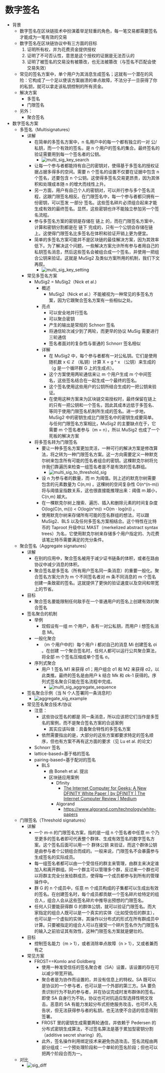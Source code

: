# 数字签名

* 背景 
  * 数字签名在区块链技术中扮演着举足轻重的角色，每一笔交易都需要签名才能成为一笔有效的交易 
  * 数字签名在区块链协议中有三方面的目标 
    1. 证明所有权，并为花费资金提供授权 
    2. 证明了不可否认性，意思是这个授权的证据是无法否认的 
    3. 证明了被签名的交易没有被篡改，也无法被篡改（与签名不匹配会使交易失效） 
  * 常见的签名方案中，单个用户为其消息生成签名；这就有一个潜在的风险：它构成了一个足以使该方案崩溃的单点故障，不法分子一旦获得了你的私钥，就可以拿走该私钥控制的所有资金。 
  * 解决方案 
    * 多签名 
    * 门限签名 
  * 另外： 
    * 聚合签名 
* 数字签名方案 
  * 多签名（Multisignatures） 
    * 详解 
      * 在简单的多签名方案中，n 名用户中的每一个都有独立的一对 公/私钥，而一个有效的签名，是 n 个用户的签名的集合。最终签名的验证需要用到每一个签名者的公钥。 
        * ![multi_sig_key_search](../../assets/img/multi_sig_key_search.png)
      * 让每一个参与者都能持有自己的密钥对，使得基于多签名的授权证据占据多得多的空间。需要 n 个签名的设置不仅要在证据中包含 n 个签名，还要包含 n 个公钥。这使得多签名交易更昂贵，因为其体积和处理成本随 n 的增大而线性上升。 
      * 另一方面，用户有自己个人的密钥对，可以并行参与多个签名流程，这跟门限签名相反。在门限签名中，每一个参与者都只拥有一份密钥，可以签发 一部分 签名。这些签名碎片必须组合起来才能生成有效的最终签名。显然，这些密钥也许不能独立参加另一个签名流程。 
      * 参与多签名方案的密钥是存储在 链上 的，而在门限签名方案中，计算和密钥分割都是在 链下 完成的，只有一个公钥会存储在链上。这使得门限签名比多签名在体积和验证开销上更为便宜。 
      * 简单的多签名方案可能并不是区块链的最佳解决方案，因为其效率低下。为了解决这个问题，一些解决方案允许所有参与者用自己的私钥签名消息，然后这些签名会被组合成一个签名，并使用一把组合公钥来验证。这就是 MuSig2 及类似方案所用的机制，我们下文再叙。 
        * ![multi_sig_key_setting](../../assets/img/multi_sig_key_setting.png)
    * 常见多签名方案 
      * MuSig2 = MuSig2（Nick et al.)
        * 概述 
          * MuSig2（Nick et al.）不能被视为一种常见的多签名方案，因为它跟聚合签名方案有一些相似之处。 
        * 亮点 
          * 可以安全地并行签名 
          * 可以聚合密钥 
          * 产生的输出是常规的 Schnorr 签名 
          * 将通信轮次减少到了两轮，而更早的协议 MuSig 需要进行三轮通信 
          * 签名者面对的复杂性与普通的 Schnorr 签名相似 
        * 详解 
          * 在 MuSig2 中，每个参与者都有一对公私钥。它们是使用随机数 x ∈ ℤ （私钥）计算 X = g ^ x （公钥）来生成的（g 是一个循环群 G 上的生成点）。 
          * 这个方案使用两轮通信来让 m 个用户生成 m 个中间签名，这些签名结合在一起生成一个最终的签名。 
          * 这个签名使用这些用户的公钥所结合生成的一把公钥来验证。 
          * 在使用这种方案来为区块链交易授权时，最终保留在链上的只有一把公钥和一个签名，因此其成本远低于多签名、等同于使用门限签名机制所生成的签名。进一步地，MuSig2 中的密钥生成比门限签名中的密钥生成要简单。与任何门限签名方案相比，MuSig2 的主要缺点在于，它需要 m 个签名者参与（m = n），所以 MuSig2 也成了一个死板的解决方案 
      * 将多签名转为门限签名 
        * 要让一种多签名方案更加灵活，一种可行的解决方案是修改算法，将之转为一种门限签名方案。这一方向需要定义一种默克尔树来包含所有可能的签名者组合的密钥。这棵默克尔树将允许我们靠遍历来检查一组签名者是不是有效的签名群组。 
          * ![multi_sig_to_threshold_sig](../../assets/img/multi_sig_to_threshold_sig.png)
        * 设 n 为参与者的数量，而 m 为阈值。则上述的默克尔树需要包含的元素数量为 C(n,m) 。这棵树的空间复杂性 O(n^(n-m)) 将与阈值呈指数关系，这也很直接能推理出来：阈值 m 越小，C(n,m) 越大。 
        * 在一棵默克尔树上搜索、遍历、插入和删除元素的时间复杂度 O(log(C(n, m))) < O(log(n^m)) =O(m · log(n)) 。 
        * 使用默克尔树来存储所有可能的签名群组的想法，可以跟 MuSig2、BLS 以及任何多签名方案相结合。这个特性在比特币的 Taproot 升级中以 MAST（merkelized abstract syntax trees）为名，它使用默克尔树来存储多个用户指定的、为花费该笔比特币需要满足的充分条件。 
  * 聚合签名（Aggregate signatures） 
    * 详解 
      * 在别的应用中，聚合签名被用于减少证书链条的体积，或者在路由协议中减少消息的体积。 
      * 聚合签名是多签名（所有用户签名同一条消息）的重要一般化。聚合签名方案允许为 m 个不同签名者对 m 条不同消息的 m 个签名创建一条致密的签名。这就提供了更快的验证速度以及空间和带宽上的节省。 
    * 目标 
      * 聚合签名要能限制任何敌手在一个普通用户的签名上创建有效的聚合签名 
    * 签名聚合的机制 
      * 举例 
        * 现假设有一组 m 个用户，各有一对公私钥，而用户 i 想签名消息 Mi。 
      * 一般化聚合 
        * （m 个用户中的）每个用户 i 都对自己的消息 Mi 创建签名 σi 。在创建 一个聚合签名时，任何人都可以运行公共聚合算法，将全部 m 个签名压缩成单个签名 σ。 
      * 序列式聚合 
        * 用户 1 签名 M1 来获得 σ1；用户组合 σ1 和 M2 来获得 σ2，以此类推。最终的签名是由用户 k 结合 Mk 和 σk-1 获得的。序列式签名聚合只能在签名流程中完成。 
          * ![multi_sig_aggregate_sequence](../../assets/img/multi_sig_aggregate_sequence.png)
    * 签名聚合示例（当 N 个人签署同一条消息时） 
      * ![aggregate_sig_example](../../assets/img/aggregate_sig_example.png)
    * 常见签名聚合技术/协议 
      * 注意： 
        * 这些协议签名的都是 同一条消息，所以应该把它们当作是多签名的案例，而不是聚合签名方案的合适案例 
          * 其实应该叫做：具备聚合特性的多签名方案 
        * 依然需要指出的是，大部分的这些方案都要求特定的签名顺序，但也有方案不再有这方面的要求（见 Lu et al. 的论文） 
      * Schnorr 签名 
      * lattice-based=基于格的签名 
      * pairing-based=基于配对的签名 
        * BLS 
          * 由 Boneh et al. 提出 
          * 区块链应用案例 
            * Dfinity 
              * [The Internet Computer for Geeks: A New DFINITY White Paper | by DFINITY | The Internet Computer Review | Medium](https://medium.com/dfinity/the-internet-computer-for-geeks-a-new-dfinity-white-paper-ecb075b2d525)
            * Algorand 
              * https://www.algorand.com/technology/white-papers
  * 门限签名（Threshold signatures） 
    * 详解 
      * 一个 m-n 的门限签名方案，指的是一组 n 个签名者中任意 m 个乃至更多的签名者即可代表整个群体、生成有效签名的数字签名方案。这个签名后面可以用一个 群体公钥 来验证，而这个群体公钥是由参与者个公钥组合而成的。一般来说，门限签名不会暴露参与生成签名的实际成员。 
      * 每一组签名者都可以由一个受信任的群主来管理，由群主来决定谁加入和离开群组。同一个群主可以管理多个群，反过来一个群也可以将群主完全分发给群成员，使得每一个成员都参与到所有的管理操作中。 
      * 群 G 的 n 个成员中，任意 m 个成员构成的子集都可以生成出有效的签名。在创建签名时，每个成员都贡献一个签名碎片给特定的组合人，组合人会从这些签名碎片中推导出预想的门限签名。 
      * 任何人只要能获得群 G 的群体公钥，就可以验证门限签名。而大家指定的组合人既可以是一个真实的实体（比如受信任的群主），也可以是一个虚拟的实体，其操作以分布式的形式在所有群成员中计算。只要被指定的组合人可以在接受一个碎片签名作为门限签名的输入之前验证其有效性，这种门限签名方案就是健壮的。 
    * 目标 
      * 控制签名能力（m > 1），或者消除单点故障（n > 1），又或者兼而有之 
    * 常见方案 
      * FROST==Komlo and Goldberg 
        * 使用一种准受信任的签名聚合者（SA）设置，该设置的存在可以减少带宽开销。 
        * 聚合者是为协作而设置的，并没有信息上的特权。SA 既可以是协议的一个参与者，也可以是一个外部的第三方。SA 要负责识别行为不轨的参与者，并在协议完成时发布群体的签名。即使 SA 自身行为不轨，协议也可对抗适应型选择性明文攻击。恶意的 SA 有能力发起分布式拒绝服务攻击，也可坏人先告状，但无法获得参与者的私钥，也无法使不合适的信息得到签署。 
        * FROST 里的密钥生成需要两轮通信，并依赖于 Pedersen 的分布式密钥生成算法，不过签名算法是基于累加型密钥分割（additive secret sharing）的。 
        * 此外，签名操作利用绑定技术来避免伪造攻击。签名流程由两部分组成：一个预处理阶段和一个单轮的签名阶段；但也可以把两个阶段合而为一。 
  * 对比 
    * ![sig_diff](../../assets/img/sig_diff.png)
